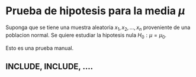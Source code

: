 Prueba de hipotesis para la media $\mu$
=======================

Suponga que se tiene una muestra aleatoria $x_1, x_2, \ldots, x_n$ proveniente de una poblacion normal. Se quiere estudiar la hipotesis nula $H_0: \mu = \mu_0$.

Esto es una prueba manual.

## INCLUDE, INCLUDE, ....
